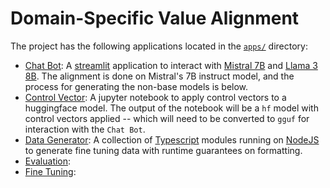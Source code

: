 # Domain-Specific Value Alignment

The project has the following applications located in the [`apps/`](./apps) directory:

- [Chat Bot](./apps/chatbot): A [streamlit](https://streamlit.io/) application to interact with [Mistral 7B](https://huggingface.co/TheBloke/Mistral-7B-v0.1-GGUF) and [Llama 3 8B](https://huggingface.co/lmstudio-community/Meta-Llama-3-8B-Instruct-GGUF). The alignment is done on Mistral's 7B instruct model, and the process for generating the non-base models is below.
- [Control Vector](./apps/control-vectors): A jupyter notebook to apply control vectors to a huggingface model. The output of the notebook will be a `hf` model with control vectors applied -- which will need to be converted to `gguf` for interaction with the `Chat Bot`.
- [Data Generator](./apps/data-generator): A collection of [Typescript](https://www.typescriptlang.org/) modules running on [NodeJS](https://nodejs.org/en) to generate fine tuning data with runtime guarantees on formatting.
- [Evaluation](./apps/evaluation):
- [Fine Tuning](./apps/fine-tuning):
